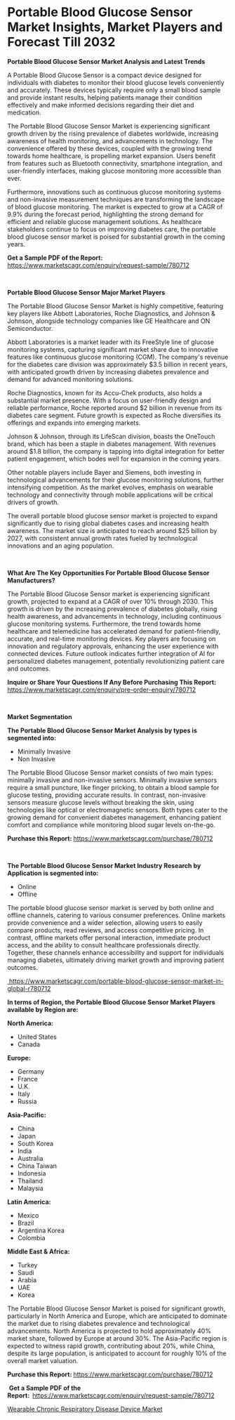 <p><h1>Portable Blood Glucose Sensor Market Insights, Market Players and Forecast Till 2032</h1></p><p><strong>Portable Blood Glucose Sensor Market Analysis and Latest Trends</strong></p>
<p><p>A Portable Blood Glucose Sensor is a compact device designed for individuals with diabetes to monitor their blood glucose levels conveniently and accurately. These devices typically require only a small blood sample and provide instant results, helping patients manage their condition effectively and make informed decisions regarding their diet and medication.</p><p>The Portable Blood Glucose Sensor Market is experiencing significant growth driven by the rising prevalence of diabetes worldwide, increasing awareness of health monitoring, and advancements in technology. The convenience offered by these devices, coupled with the growing trend towards home healthcare, is propelling market expansion. Users benefit from features such as Bluetooth connectivity, smartphone integration, and user-friendly interfaces, making glucose monitoring more accessible than ever.</p><p>Furthermore, innovations such as continuous glucose monitoring systems and non-invasive measurement techniques are transforming the landscape of blood glucose monitoring. The market is expected to grow at a CAGR of 9.9% during the forecast period, highlighting the strong demand for efficient and reliable glucose management solutions. As healthcare stakeholders continue to focus on improving diabetes care, the portable blood glucose sensor market is poised for substantial growth in the coming years.</p></p>
<p><strong>Get a Sample PDF of the Report:&nbsp;</strong> <a href="https://www.marketscagr.com/enquiry/request-sample/780712?utm_campaign=2304&utm_medium=2&utm_source=Github&utm_content=ia&utm_term=26032025&utm_id=portable-blood-glucose-sensor">https://www.marketscagr.com/enquiry/request-sample/780712</a></p>
<p>&nbsp;</p>
<p><strong>Portable Blood Glucose Sensor Major Market Players</strong></p>
<p><p>The Portable Blood Glucose Sensor Market is highly competitive, featuring key players like Abbott Laboratories, Roche Diagnostics, and Johnson & Johnson, alongside technology companies like GE Healthcare and ON Semiconductor. </p><p>Abbott Laboratories is a market leader with its FreeStyle line of glucose monitoring systems, capturing significant market share due to innovative features like continuous glucose monitoring (CGM). The company's revenue for the diabetes care division was approximately $3.5 billion in recent years, with anticipated growth driven by increasing diabetes prevalence and demand for advanced monitoring solutions.</p><p>Roche Diagnostics, known for its Accu-Chek products, also holds a substantial market presence. With a focus on user-friendly design and reliable performance, Roche reported around $2 billion in revenue from its diabetes care segment. Future growth is expected as Roche diversifies its offerings and expands into emerging markets.</p><p>Johnson & Johnson, through its LifeScan division, boasts the OneTouch brand, which has been a staple in diabetes management. With revenues around $1.8 billion, the company is tapping into digital integration for better patient engagement, which bodes well for expansion in the coming years.</p><p>Other notable players include Bayer and Siemens, both investing in technological advancements for their glucose monitoring solutions, further intensifying competition. As the market evolves, emphasis on wearable technology and connectivity through mobile applications will be critical drivers of growth. </p><p>The overall portable blood glucose sensor market is projected to expand significantly due to rising global diabetes cases and increasing health awareness. The market size is anticipated to reach around $25 billion by 2027, with consistent annual growth rates fueled by technological innovations and an aging population.</p></p>
<p>&nbsp;</p>
<p><strong>What Are The Key Opportunities For Portable Blood Glucose Sensor Manufacturers?</strong></p>
<p><p>The Portable Blood Glucose Sensor market is experiencing significant growth, projected to expand at a CAGR of over 10% through 2030. This growth is driven by the increasing prevalence of diabetes globally, rising health awareness, and advancements in technology, including continuous glucose monitoring systems. Furthermore, the trend towards home healthcare and telemedicine has accelerated demand for patient-friendly, accurate, and real-time monitoring devices. Key players are focusing on innovation and regulatory approvals, enhancing the user experience with connected devices. Future outlook indicates further integration of AI for personalized diabetes management, potentially revolutionizing patient care and outcomes.</p></p>
<p><strong>Inquire or Share Your Questions If Any Before Purchasing This Report:</strong> <a href="https://www.marketscagr.com/enquiry/pre-order-enquiry/780712?utm_campaign=2304&utm_medium=2&utm_source=Github&utm_content=ia&utm_term=26032025&utm_id=portable-blood-glucose-sensor">https://www.marketscagr.com/enquiry/pre-order-enquiry/780712</a></p>
<p>&nbsp;</p>
<p><strong>Market Segmentation</strong></p>
<p><strong>The Portable Blood Glucose Sensor Market Analysis by types is segmented into:</strong></p>
<p><ul><li>Minimally Invasive</li><li>Non Invasive</li></ul></p>
<p><p>The Portable Blood Glucose Sensor market consists of two main types: minimally invasive and non-invasive sensors. Minimally invasive sensors require a small puncture, like finger pricking, to obtain a blood sample for glucose testing, providing accurate results. In contrast, non-invasive sensors measure glucose levels without breaking the skin, using technologies like optical or electromagnetic sensors. Both types cater to the growing demand for convenient diabetes management, enhancing patient comfort and compliance while monitoring blood sugar levels on-the-go.</p></p>
<p><strong>Purchase this Report:&nbsp;</strong><a href="https://www.marketscagr.com/purchase/780712?utm_campaign=2304&utm_medium=2&utm_source=Github&utm_content=ia&utm_term=26032025&utm_id=portable-blood-glucose-sensor">https://www.marketscagr.com/purchase/780712</a></p>
<p>&nbsp;</p>
<p><strong>The Portable Blood Glucose Sensor Market Industry Research by Application is segmented into:</strong></p>
<p><ul><li>Online</li><li>Offline</li></ul></p>
<p><p>The portable blood glucose sensor market is served by both online and offline channels, catering to various consumer preferences. Online markets provide convenience and a wider selection, allowing users to easily compare products, read reviews, and access competitive pricing. In contrast, offline markets offer personal interaction, immediate product access, and the ability to consult healthcare professionals directly. Together, these channels enhance accessibility and support for individuals managing diabetes, ultimately driving market growth and improving patient outcomes.</p></p>
<p><a href="https://www.marketscagr.com/portable-blood-glucose-sensor-market-in-global-r780712?utm_campaign=2304&utm_medium=2&utm_source=Github&utm_content=ia&utm_term=26032025&utm_id=portable-blood-glucose-sensor">&nbsp;https://www.marketscagr.com/portable-blood-glucose-sensor-market-in-global-r780712</a></p>
<p><strong>In terms of Region, the Portable Blood Glucose Sensor Market Players available by Region are:</strong></p>
<p>
    <p> <strong> North America: </strong>
        <ul>
            <li>United States</li>
            <li>Canada</li>
        </ul>
        </p> 
    <p> <strong> Europe: </strong>
        <ul>
            <li>Germany</li>
            <li>France</li>
            <li>U.K.</li>
            <li>Italy</li>
            <li>Russia</li>
        </ul>
        </p> 
    <p> <strong> Asia-Pacific: </strong>
        <ul>
            <li>China</li>
            <li>Japan</li>
            <li>South Korea</li>
            <li>India</li>
            <li>Australia</li>
            <li>China Taiwan</li>
            <li>Indonesia</li>
            <li>Thailand</li>
            <li>Malaysia</li>
        </ul>
        </p> 
    <p> <strong> Latin America: </strong>
        <ul>
            <li>Mexico</li>
            <li>Brazil</li>
            <li>Argentina Korea</li>
            <li>Colombia</li>
        </ul>
        </p> 
    <p> <strong> Middle East & Africa: </strong>
        <ul>
            <li>Turkey</li>
            <li>Saudi</li>
            <li>Arabia</li>
            <li>UAE</li>
            <li>Korea</li>
        </ul>
    </p>
    </p>
<p><p>The Portable Blood Glucose Sensor Market is poised for significant growth, particularly in North America and Europe, which are anticipated to dominate the market due to rising diabetes prevalence and technological advancements. North America is projected to hold approximately 40% market share, followed by Europe at around 30%. The Asia-Pacific region is expected to witness rapid growth, contributing about 20%, while China, despite its large population, is anticipated to account for roughly 10% of the overall market valuation.</p></p>
<p><strong>Purchase this Report: </strong><a href="https://www.marketscagr.com/purchase/780712?utm_campaign=2304&utm_medium=2&utm_source=Github&utm_content=ia&utm_term=26032025&utm_id=portable-blood-glucose-sensor">https://www.marketscagr.com/purchase/780712</a></p>
<p>&nbsp;<strong>Get a Sample PDF of the Report:&nbsp;&nbsp;</strong><a href="https://www.marketscagr.com/enquiry/request-sample/780712?utm_campaign=2304&utm_medium=2&utm_source=Github&utm_content=ia&utm_term=26032025&utm_id=portable-blood-glucose-sensor">https://www.marketscagr.com/enquiry/request-sample/780712</a></p>
<p><strong></strong></p>
<p><p><a href="https://github.com/ilonaenterline65/Market-Research-Report-List-1/blob/main/wearable-chronic-respiratory-disease-device-market.md?utm_campaign=2304&utm_medium=2&utm_source=Github&utm_content=ia&utm_term=26032025&utm_id=portable-blood-glucose-sensor">Wearable Chronic Respiratory Disease Device Market</a></p></p>
